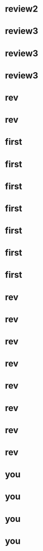 # review2
# review3
# review3
# review3
# rev
# rev
# first
# first
# first
# first
# first
# first
# first
# rev
# rev
# rev
# rev
# rev
# rev
# rev
# rev
# you
# you
# you
# you
